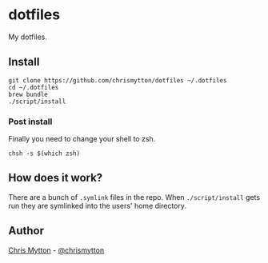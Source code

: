 # dotfiles

My dotfiles.

## Install

    git clone https://github.com/chrismytton/dotfiles ~/.dotfiles
    cd ~/.dotfiles
    brew bundle
    ./script/install

### Post install

Finally you need to change your shell to zsh.

    chsh -s $(which zsh)

## How does it work?

There are a bunch of `.symlink` files in the repo. When `./script/install` gets run they are symlinked into the users' home directory.

## Author

[Chris Mytton](https://www.chrismytton.uk/) -
[@chrismytton](https://twitter.com/chrismytton)
